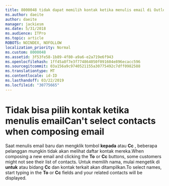 ```yaml
---
title: 8000048 tidak dapat memilih kontak ketika menulis email di Outlook.com
ms.author: daeite
author: daeite
manager: jackiesm
ms.date: 5/31/2018
ms.audience: ITPro
ms.topic: article
ROBOTS: NOINDEX, NOFOLLOW
localization_priority: Normal
ms.custom: 8000048
ms.assetid: 3f53fe58-1b89-4f80-a9a6-e2a719e6f943
ms.openlocfilehash: 1ff45a8f7e3f774864050f091604e896ecacc596
ms.sourcegitcommit: 03a156a9c9740521155a30775492c7dff0982588
ms.translationtype: MT
ms.contentlocale: id-ID
ms.lasthandoff: 03/22/2019
ms.locfileid: "30775665"
---
```

# <a name="cant-select-contacts-when-composing-email"></a><span data-ttu-id="c1369-102">Tidak bisa pilih kontak ketika menulis email</span><span class="sxs-lookup"><span data-stu-id="c1369-102">Can't select contacts when composing email</span></span>

<span data-ttu-id="c1369-103">Saat menulis email baru dan mengklik tombol **kepada** atau **Cc** , beberapa pelanggan mungkin tidak akan melihat daftar kontak mereka.</span><span class="sxs-lookup"><span data-stu-id="c1369-103">When composing a new email and clicking the **To** or **Cc** buttons, some customers might not see their list of contacts.</span></span> <span data-ttu-id="c1369-104">Untuk memilih nama, mulai mengetik di **untuk** atau bidang **Cc** dan kontak terkait akan ditampilkan.</span><span class="sxs-lookup"><span data-stu-id="c1369-104">To select names, start typing in the **To** or **Cc** fields and your related contacts will be displayed.</span></span> 
  

